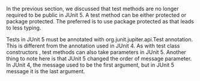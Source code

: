 In the previous section, we discussed that test methods are no longer required to be public in JUnit 5. A test method can be either protected or package protected. The preferred is to use package protected as that leads to less typing.

Tests in JUnit 5 must be annotated with org.junit.jupiter.api.Test annotation. This is different from the annotation used in JUnit 4.
As with test class constructors , test methods can also take parameters in JUnit 5.
Another thing to note here is that JUnit 5 changed the order of message parameter. In JUnit 4, the message used to be the first argument, but in JUnit 5 message it is the last argument. 
